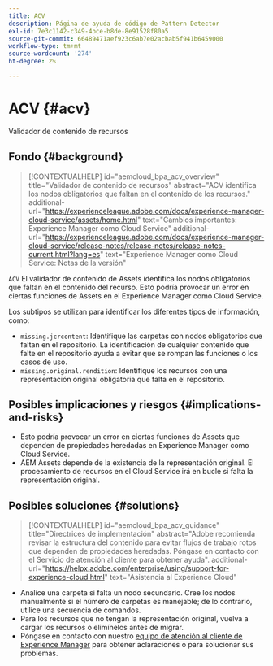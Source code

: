 ```yaml
---
title: ACV
description: Página de ayuda de código de Pattern Detector
exl-id: 7e3c1142-c349-4bce-b8de-8e91528f80a5
source-git-commit: 66489471aef923c6ab7e02acbab5f941b6459000
workflow-type: tm+mt
source-wordcount: '274'
ht-degree: 2%

---
```


# ACV {#acv}

Validador de contenido de recursos

## Fondo {#background}

>[!CONTEXTUALHELP]
>id="aemcloud_bpa_acv_overview"
>title="Validador de contenido de recursos"
>abstract="ACV identifica los nodos obligatorios que faltan en el contenido de los recursos."
>additional-url="https://experienceleague.adobe.com/docs/experience-manager-cloud-service/assets/home.html" text="Cambios importantes: Experience Manager como Cloud Service"
>additional-url="https://experienceleague.adobe.com/docs/experience-manager-cloud-service/release-notes/release-notes/release-notes-current.html?lang=es" text="Experience Manager como Cloud Service: Notas de la versión"

`ACV`  El validador de contenido de Assets identifica los nodos obligatorios que faltan en el contenido del recurso. Esto podría provocar un error en ciertas funciones de Assets en el Experience Manager como Cloud Service.

Los subtipos se utilizan para identificar los diferentes tipos de información, como:

* `missing.jcrcontent`: Identifique las carpetas con nodos obligatorios que faltan en el repositorio. La identificación de cualquier contenido que falte en el repositorio ayuda a evitar que se rompan las funciones o los casos de uso.
* `missing.original.rendition`: Identifique los recursos con una representación original obligatoria que falta en el repositorio.

## Posibles implicaciones y riesgos {#implications-and-risks}

* Esto podría provocar un error en ciertas funciones de Assets que dependen de propiedades heredadas en Experience Manager como Cloud Service.
* AEM Assets depende de la existencia de la representación original. El procesamiento de recursos en el Cloud Service irá en bucle si falta la representación original.

## Posibles soluciones {#solutions}

>[!CONTEXTUALHELP]
>id="aemcloud_bpa_acv_guidance"
>title="Directrices de implementación"
>abstract="Adobe recomienda revisar la estructura del contenido para evitar flujos de trabajo rotos que dependen de propiedades heredadas. Póngase en contacto con el Servicio de atención al cliente para obtener ayuda&quot;.
>additional-url="https://helpx.adobe.com/enterprise/using/support-for-experience-cloud.html" text="Asistencia al Experience Cloud"

* Analice una carpeta si falta un nodo secundario. Cree los nodos manualmente si el número de carpetas es manejable; de lo contrario, utilice una secuencia de comandos.
* Para los recursos que no tengan la representación original, vuelva a cargar los recursos o elimínelos antes de migrar.
* Póngase en contacto con nuestro [equipo de atención al cliente de Experience Manager](https://helpx.adobe.com/enterprise/using/support-for-experience-cloud.html) para obtener aclaraciones o para solucionar sus problemas.
